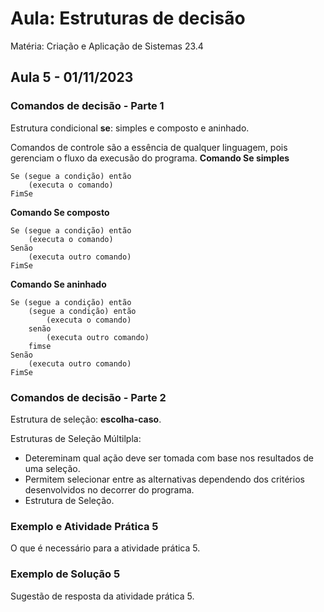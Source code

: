 # Aula: Estruturas de decisão
Matéria: Criação e Aplicação de Sistemas 23.4

## Aula 5 - 01/11/2023

### Comandos de decisão - Parte 1
Estrutura condicional **se**: simples e composto e aninhado.

Comandos de controle são a essência de qualquer linguagem, pois gerenciam o fluxo da execusão do programa.
**Comando Se simples**
```
Se (segue a condição) então 
    (executa o comando)
FimSe
```

**Comando Se composto**
```
Se (segue a condição) então 
    (executa o comando)
Senão
    (executa outro comando)
FimSe
```
**Comando Se aninhado**
```
Se (segue a condição) então
    (segue a condição) então
        (executa o comando)
    senão
        (executa outro comando)
    fimse
Senão
    (executa outro comando)
FimSe
```
### Comandos de decisão - Parte 2
Estrutura de seleção: **escolha-caso**.

Estruturas de Seleção Múltilpla:
- Detereminam qual ação deve ser tomada com base nos resultados de uma seleção.
- Permitem selecionar entre as alternativas dependendo dos critérios desenvolvidos no decorrer do programa.
- Estrutura de Seleção.

### Exemplo e Atividade Prática 5
O que é necessário para a atividade prática 5.

### Exemplo de Solução 5
Sugestão de resposta da atividade prática 5.